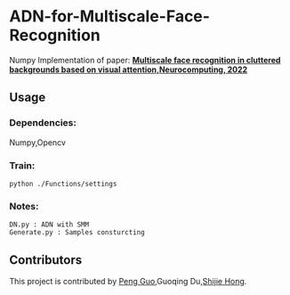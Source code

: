 #                                                    ADN-for-Multiscale-Face-Recognition

Numpy Implementation of paper: [__Multiscale face recognition in cluttered backgrounds based on visual attention,Neurocomputing, 2022__](https://www.sciencedirect.com/science/article/abs/pii/S0925231221015575)

## Usage
### Dependencies:
Numpy,Opencv
### Train:
```
python ./Functions/settings
```
### Notes:
```
DN.py : ADN with SMM
Generate.py : Samples consturcting
```

## Contributors
This project is contributed by [Peng Guo](https://github.com/GuoPP027),Guoqing Du,[Shijie Hong](https://github.com/Hshj13237).
